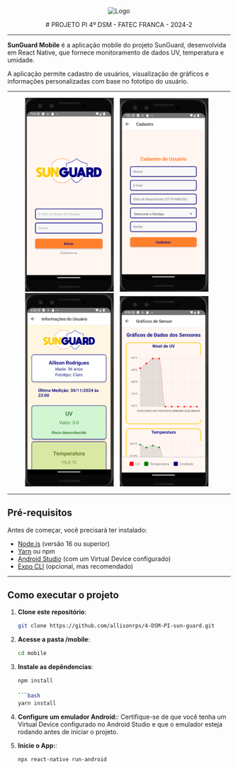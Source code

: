 <p align="center">
  <img src="../design/logoblack.png" alt="Logo" width="400"/>
</p>

<p align="center">
# PROJETO PI 4º DSM - FATEC FRANCA - 2024-2
</p>

---

**SunGuard Mobile** 
é a aplicação mobile do projeto SunGuard, desenvolvida em React Native, que fornece monitoramento de dados UV, temperatura e umidade. 

A aplicação permite cadastro de usuários, visualização de gráficos e informações personalizadas com base no fototipo do usuário.

---

<p align="center">
  <img src="../prints/mobile-login.png" alt="Tela de Login" width="200" style="margin-right: 10px;"/>
  <img src="../prints/mobile-cadastro.png" alt="Tela de Cadastro" width="200" style="margin-right: 10px;"/>
  <img src="../prints/mobile-perfil.png" alt="Tela de Perfil" width="200" style="margin-right: 10px;"/>
  <img src="../prints/mobile-graficos.png" alt="Tela de Gráficos" width="200" style="margin-right: 10px;"/>
</p>

---

## **Pré-requisitos**

Antes de começar, você precisará ter instalado:

- [Node.js](https://nodejs.org/) (versão 16 ou superior)
- [Yarn](https://classic.yarnpkg.com/lang/en/docs/install/) ou npm
- [Android Studio](https://developer.android.com/studio) (com um Virtual Device configurado)
- [Expo CLI](https://docs.expo.dev/get-started/installation/) (opcional, mas recomendado)

---

## **Como executar o projeto**

1. **Clone este repositório**:
   ```bash
   git clone https://github.com/allisonrps/4-DSM-PI-sun-guard.git

2. **Acesse a pasta /mobile**:

   ```bash
   cd mobile

3. **Instale as depêndencias**:

   ```bash
   npm install

   ```bash
   yarn install

4. **Configure um emulador Android:**:
Certifique-se de que você tenha um Virtual Device configurado no Android Studio 
e que o emulador esteja rodando antes de iniciar o projeto.

5. **Inicie o App:**:
   ```bash
   npx react-native run-android


